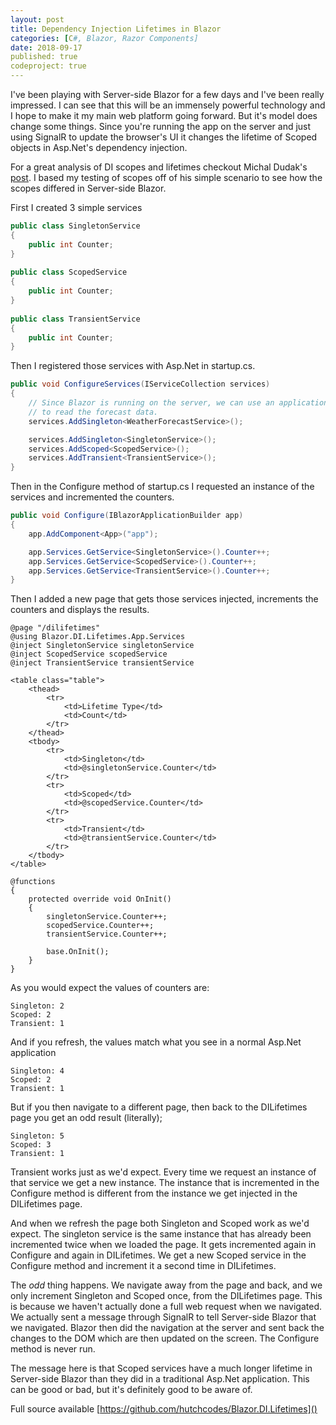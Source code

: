 ```yaml
---
layout: post
title: Dependency Injection Lifetimes in Blazor
categories: [C#, Blazor, Razor Components]
date: 2018-09-17
published: true
codeproject: true
---
```


I've been playing with Server-side Blazor for a few days and I've been really impressed. I can see that this will be an immensely powerful technology and I hope to make it my main web platform going forward. But it's model does change some things. Since you're running the app on the server and just using SignalR to update the browser's UI it changes the lifetime of Scoped objects in Asp.Net's dependency injection.

<!--more-->

For a great analysis of DI scopes and lifetimes checkout Michal Dudak's [post](https://blog.dudak.me/2018/dependency-lifetime-in-asp-net-core/). I based my testing of scopes off of his simple scenario to see how the scopes differed in Server-side Blazor.

First I created 3 simple services
~~~csharp
public class SingletonService
{
    public int Counter;
}
 
public class ScopedService
{
    public int Counter;
}
 
public class TransientService
{
    public int Counter;
}
~~~

Then I registered those services with Asp.Net in startup.cs.

~~~csharp
public void ConfigureServices(IServiceCollection services)
{
    // Since Blazor is running on the server, we can use an application service
    // to read the forecast data.
    services.AddSingleton<WeatherForecastService>();

    services.AddSingleton<SingletonService>();
    services.AddScoped<ScopedService>();
    services.AddTransient<TransientService>();
}
~~~
Then in the Configure method of startup.cs I requested an instance of the services and incremented the counters.

~~~csharp
public void Configure(IBlazorApplicationBuilder app)
{
    app.AddComponent<App>("app");

    app.Services.GetService<SingletonService>().Counter++;
    app.Services.GetService<ScopedService>().Counter++;
    app.Services.GetService<TransientService>().Counter++;
}
~~~       

Then I added a new page that gets those services injected, increments the counters and displays the results.

~~~
@page "/dilifetimes"
@using Blazor.DI.Lifetimes.App.Services
@inject SingletonService singletonService
@inject ScopedService scopedService
@inject TransientService transientService

<table class="table">
    <thead>
        <tr>
            <td>Lifetime Type</td>
            <td>Count</td>
        </tr>
    </thead>
    <tbody>
        <tr>
            <td>Singleton</td>
            <td>@singletonService.Counter</td>
        </tr>
        <tr>
            <td>Scoped</td>
            <td>@scopedService.Counter</td>
        </tr>
        <tr>
            <td>Transient</td>
            <td>@transientService.Counter</td>
        </tr>
    </tbody>
</table>

@functions
{
    protected override void OnInit()
    {
        singletonService.Counter++;
        scopedService.Counter++;
        transientService.Counter++;

        base.OnInit();
    }
}
~~~

As you would expect the values of counters are:

```
Singleton: 2
Scoped: 2
Transient: 1
```

And if you refresh, the values match what you see in a normal Asp.Net application

```
Singleton: 4
Scoped: 2
Transient: 1
```

But if you then navigate to a different page, then back to the DILifetimes page you get an odd result (literally);
```
Singleton: 5
Scoped: 3
Transient: 1
```

Transient works just as we'd expect. Every time we request an instance of that service we get a new instance. The instance that is incremented in the Configure method is different from the instance we get injected in the DILifetimes page.

And when we refresh the page both Singleton and Scoped work as we'd expect. The singleton service is the same instance that has already been incremented twice when we loaded the page. It gets incremented again in Configure and again in DILifetimes. We get a new Scoped service in the Configure method and increment it a second time in DILifetimes.

The _odd_ thing happens. We navigate away from the page and back, and we only increment Singleton and Scoped once, from the DILifetimes page. This is because we haven't actually done a full web request when we navigated. We actually sent a message through SignalR to tell Server-side Blazor that we navigated. Blazor then did the navigation at the server and sent back the changes to the DOM which are then updated on the screen. The Configure method is never run.

The message here is that Scoped services have a much longer lifetime in Server-side Blazor than they did in a traditional Asp.Net application. This can be good or bad, but it's definitely good to be aware of.

Full source available [https://github.com/hutchcodes/Blazor.DI.Lifetimes]()